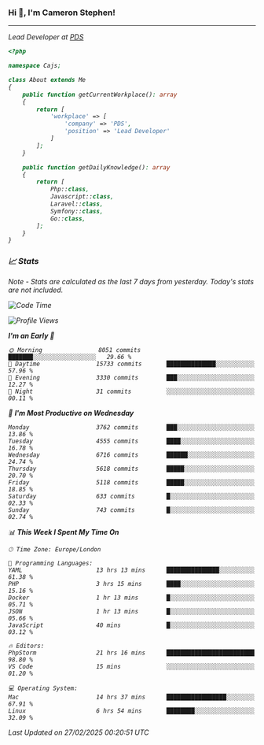 ### Hi 👋, I'm Cameron Stephen!
<hr>
<p><em>Lead Developer at <a href="https://prindatasolutions.co.uk">PDS</a></p>


```php
<?php

namespace Cajs;

class About extends Me
{
    public function getCurrentWorkplace(): array
    {
        return [
            'workplace' => [
                'company' => 'PDS',
                'position' => 'Lead Developer'
            ]
        ];
    }

    public function getDailyKnowledge(): array
    {
        return [
            Php::class,
            Javascript::class,
            Laravel::class,
            Symfony::class,
            Go::class,
        ];
    }
}
```

### 📈 Stats
<p><em>Note - Stats are calculated as the last 7 days from yesterday. Today's stats are not included.</em></p>


<!--START_SECTION:waka-->
![Code Time](http://img.shields.io/badge/Code%20Time-4%2C356%20hrs%2025%20mins-blue)

![Profile Views](http://img.shields.io/badge/Profile%20Views-3-blue)

**I'm an Early 🐤** 

```text
🌞 Morning                8051 commits        ███████░░░░░░░░░░░░░░░░░░   29.66 % 
🌆 Daytime                15733 commits       ██████████████░░░░░░░░░░░   57.96 % 
🌃 Evening                3330 commits        ███░░░░░░░░░░░░░░░░░░░░░░   12.27 % 
🌙 Night                  31 commits          ░░░░░░░░░░░░░░░░░░░░░░░░░   00.11 % 
```
📅 **I'm Most Productive on Wednesday** 

```text
Monday                   3762 commits        ███░░░░░░░░░░░░░░░░░░░░░░   13.86 % 
Tuesday                  4555 commits        ████░░░░░░░░░░░░░░░░░░░░░   16.78 % 
Wednesday                6716 commits        ██████░░░░░░░░░░░░░░░░░░░   24.74 % 
Thursday                 5618 commits        █████░░░░░░░░░░░░░░░░░░░░   20.70 % 
Friday                   5118 commits        █████░░░░░░░░░░░░░░░░░░░░   18.85 % 
Saturday                 633 commits         █░░░░░░░░░░░░░░░░░░░░░░░░   02.33 % 
Sunday                   743 commits         █░░░░░░░░░░░░░░░░░░░░░░░░   02.74 % 
```


📊 **This Week I Spent My Time On** 

```text
🕑︎ Time Zone: Europe/London

💬 Programming Languages: 
YAML                     13 hrs 13 mins      ███████████████░░░░░░░░░░   61.38 % 
PHP                      3 hrs 15 mins       ████░░░░░░░░░░░░░░░░░░░░░   15.16 % 
Docker                   1 hr 13 mins        █░░░░░░░░░░░░░░░░░░░░░░░░   05.71 % 
JSON                     1 hr 13 mins        █░░░░░░░░░░░░░░░░░░░░░░░░   05.66 % 
JavaScript               40 mins             █░░░░░░░░░░░░░░░░░░░░░░░░   03.12 % 

🔥 Editors: 
PhpStorm                 21 hrs 16 mins      █████████████████████████   98.80 % 
VS Code                  15 mins             ░░░░░░░░░░░░░░░░░░░░░░░░░   01.20 % 

💻 Operating System: 
Mac                      14 hrs 37 mins      █████████████████░░░░░░░░   67.91 % 
Linux                    6 hrs 54 mins       ████████░░░░░░░░░░░░░░░░░   32.09 % 
```


 Last Updated on 27/02/2025 00:20:51 UTC
<!--END_SECTION:waka-->
